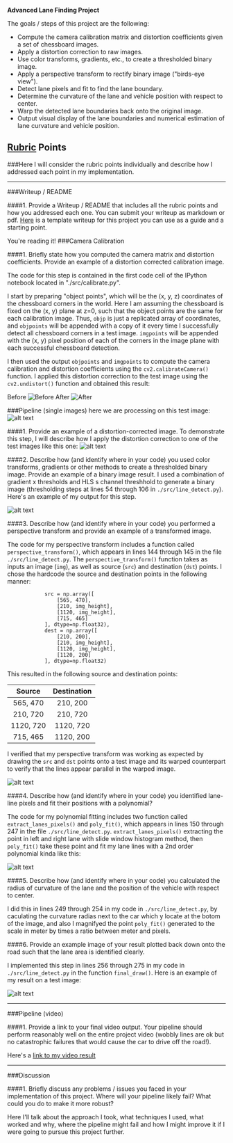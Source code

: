 
**Advanced Lane Finding Project**

The goals / steps of this project are the following:

* Compute the camera calibration matrix and distortion coefficients given a set of chessboard images.
* Apply a distortion correction to raw images.
* Use color transforms, gradients, etc., to create a thresholded binary image.
* Apply a perspective transform to rectify binary image ("birds-eye view").
* Detect lane pixels and fit to find the lane boundary.
* Determine the curvature of the lane and vehicle position with respect to center.
* Warp the detected lane boundaries back onto the original image.
* Output visual display of the lane boundaries and numerical estimation of lane curvature and vehicle position.

[//]: # (Image References)

[image1]: ./examples/undistort_output.png "Undistorted"
[image2]: ./test_images/test1.jpg "Road Transformed"
[image3]: ./examples/binary_combo_example.jpg "Binary Example"
[image4]: ./examples/warped_straight_lines.jpg "Warp Example"
[image5]: ./examples/color_fit_lines.jpg "Fit Visual"
[image6]: ./examples/example_output.jpg "Output"
[video1]: ./project_video.mp4 "Video"

## [Rubric](https://review.udacity.com/#!/rubrics/571/view) Points
###Here I will consider the rubric points individually and describe how I addressed each point in my implementation.  

---
###Writeup / README

####1. Provide a Writeup / README that includes all the rubric points and how you addressed each one.  You can submit your writeup as markdown or pdf.  [Here](https://github.com/udacity/CarND-Advanced-Lane-Lines/blob/master/writeup_template.md) is a template writeup for this project you can use as a guide and a starting point.  

You're reading it!
###Camera Calibration

####1. Briefly state how you computed the camera matrix and distortion coefficients. Provide an example of a distortion corrected calibration image.

The code for this step is contained in the first code cell of the IPython notebook located in "./src/calibrate.py".  

I start by preparing "object points", which will be the (x, y, z) coordinates of the chessboard corners in the world. Here I am assuming the chessboard is fixed on the (x, y) plane at z=0, such that the object points are the same for each calibration image.  Thus, `objp` is just a replicated array of coordinates, and `objpoints` will be appended with a copy of it every time I successfully detect all chessboard corners in a test image.  `imgpoints` will be appended with the (x, y) pixel position of each of the corners in the image plane with each successful chessboard detection.  

I then used the output `objpoints` and `imgpoints` to compute the camera calibration and distortion coefficients using the `cv2.calibrateCamera()` function.  I applied this distortion correction to the test image using the `cv2.undistort()` function and obtained this result: 

Before
![Before](./camera_cal/calibration1.jpg) 
After
![After](./output_images/calibration1.jpg)


###Pipeline (single images)
here we are processing on this test image:
![alt text](./output_images/test1-0-orig.jpg)

####1. Provide an example of a distortion-corrected image.
To demonstrate this step, I will describe how I apply the distortion correction to one of the test images like this one:
![alt text](./output_images/test1-1-undistort.jpg)

####2. Describe how (and identify where in your code) you used color transforms, gradients or other methods to create a thresholded binary image.  Provide an example of a binary image result.
I used a combination of gradient x thresholds and HLS s channel threshhold to generate a binary image (thresholding steps at lines 54 through 106 in `./src/line_detect.py`).  Here's an example of my output for this step. 

![alt text](./output_images/test1-7-binary_thresh_with_hls_thresh.jpg)

####3. Describe how (and identify where in your code) you performed a perspective transform and provide an example of a transformed image.

The code for my perspective transform includes a function called `perspective_transform()`, which appears in lines 144 through 145 in the file `./src/line_detect.py`.  The `perspective_transform()` function takes as inputs an image (`img`), as well as source (`src`) and destination (`dst`) points.  I chose the hardcode the source and destination points in the following manner:

```
            src = np.array([
                [565, 470],
                [210, img_height],
                [1120, img_height],
                [715, 465]
            ], dtype=np.float32),
            dest = np.array([
                [210, 200],
                [210, img_height],
                [1120, img_height],
                [1120, 200]
            ], dtype=np.float32)

```
This resulted in the following source and destination points:

| Source        | Destination   | 
|:-------------:|:-------------:| 
| 565, 470      | 210, 200        | 
| 210, 720      | 210, 720      |
| 1120, 720     | 1120, 720      |
| 715, 465      | 1120, 200        |

I verified that my perspective transform was working as expected by drawing the `src` and `dst` points onto a test image and its warped counterpart to verify that the lines appear parallel in the warped image.

![alt text](./output_images/test1-8-perspective_transformed.jpg)

####4. Describe how (and identify where in your code) you identified lane-line pixels and fit their positions with a polynomial?

The code for my polynomial fitting includes two function called `extract_lanes_pixels()` and `poly_fit()`, which appears in lines 150 through 247 in the file `./src/line_detect.py`. `extract_lanes_pixels()` extracting the point in left and right lane with slide window histogram method,  then `poly_fit()` take these point and fit my lane lines with a 2nd order polynomial kinda like this:

![alt text](./output_images/test1-9-poly_fit.jpg)

####5. Describe how (and identify where in your code) you calculated the radius of curvature of the lane and the position of the vehicle with respect to center.

I did this in lines 249 through 254 in my code in `./src/line_detect.py`, by caculating the curvature radias next to the car which y locate at the botom of the image, and also I magnifyed the point `poly_fit()` generated to the scale in meter by times a ratio between meter and pixels.

####6. Provide an example image of your result plotted back down onto the road such that the lane area is identified clearly.

I implemented this step in lines 256 through 275 in my code in `./src/line_detect.py` in the function `final_draw()`.  Here is an example of my result on a test image:

![alt text](./output_images/test1-10-result.jpg)

---

###Pipeline (video)

####1. Provide a link to your final video output.  Your pipeline should perform reasonably well on the entire project video (wobbly lines are ok but no catastrophic failures that would cause the car to drive off the road!).

Here's a [link to my video result](./output_images/project_video.mp4)

---

###Discussion

####1. Briefly discuss any problems / issues you faced in your implementation of this project.  Where will your pipeline likely fail?  What could you do to make it more robust?

Here I'll talk about the approach I took, what techniques I used, what worked and why, where the pipeline might fail and how I might improve it if I were going to pursue this project further.  

